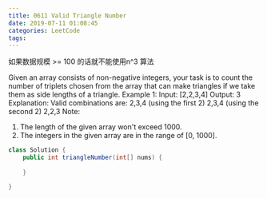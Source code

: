 ```yaml
---
title: 0611 Valid Triangle Number
date: 2019-07-11 01:08:45
categories: LeetCode
tags:
---
```


如果数据规模 >= 100 的话就不能使用n^3 算法

Given an array consists of non-negative integers, your task is to count the number of triplets chosen from the array that can make triangles if we take them as side lengths of a triangle.
Example 1:
Input: [2,2,3,4]
Output: 3
Explanation:
Valid combinations are: 
2,3,4 (using the first 2)
2,3,4 (using the second 2)
2,2,3
Note:
1. The length of the given array won't exceed 1000.
2. The integers in the given array are in the range of [0, 1000].


```java
class Solution {
    public int triangleNumber(int[] nums) {
    
    }

}
```
